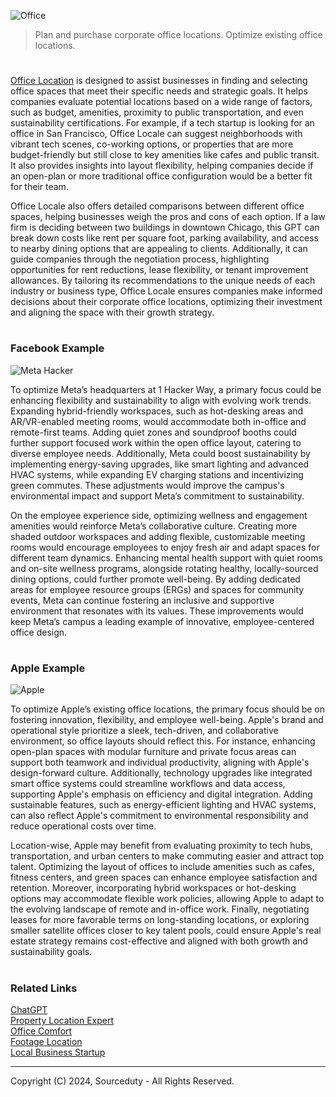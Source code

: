 ![Office](https://github.com/user-attachments/assets/7dc39e05-7e1b-40c8-bf63-603e8cc7162d)

> Plan and purchase corporate office locations. Optimize existing office locations.
#

[Office Location](https://chatgpt.com/g/g-TmclrGaxD-office-location) is designed to assist businesses in finding and selecting office spaces that meet their specific needs and strategic goals. It helps companies evaluate potential locations based on a wide range of factors, such as budget, amenities, proximity to public transportation, and even sustainability certifications. For example, if a tech startup is looking for an office in San Francisco, Office Locale can suggest neighborhoods with vibrant tech scenes, co-working options, or properties that are more budget-friendly but still close to key amenities like cafes and public transit. It also provides insights into layout flexibility, helping companies decide if an open-plan or more traditional office configuration would be a better fit for their team.

Office Locale also offers detailed comparisons between different office spaces, helping businesses weigh the pros and cons of each option. If a law firm is deciding between two buildings in downtown Chicago, this GPT can break down costs like rent per square foot, parking availability, and access to nearby dining options that are appealing to clients. Additionally, it can guide companies through the negotiation process, highlighting opportunities for rent reductions, lease flexibility, or tenant improvement allowances. By tailoring its recommendations to the unique needs of each industry or business type, Office Locale ensures companies make informed decisions about their corporate office locations, optimizing their investment and aligning the space with their growth strategy.

#
### Facebook Example

![Meta Hacker](https://github.com/user-attachments/assets/4edf1b04-fa47-4384-82c2-b9c9b07a5b3c)

To optimize Meta’s headquarters at 1 Hacker Way, a primary focus could be enhancing flexibility and sustainability to align with evolving work trends. Expanding hybrid-friendly workspaces, such as hot-desking areas and AR/VR-enabled meeting rooms, would accommodate both in-office and remote-first teams. Adding quiet zones and soundproof booths could further support focused work within the open office layout, catering to diverse employee needs. Additionally, Meta could boost sustainability by implementing energy-saving upgrades, like smart lighting and advanced HVAC systems, while expanding EV charging stations and incentivizing green commutes. These adjustments would improve the campus's environmental impact and support Meta’s commitment to sustainability.

On the employee experience side, optimizing wellness and engagement amenities would reinforce Meta’s collaborative culture. Creating more shaded outdoor workspaces and adding flexible, customizable meeting rooms would encourage employees to enjoy fresh air and adapt spaces for different team dynamics. Enhancing mental health support with quiet rooms and on-site wellness programs, alongside rotating healthy, locally-sourced dining options, could further promote well-being. By adding dedicated areas for employee resource groups (ERGs) and spaces for community events, Meta can continue fostering an inclusive and supportive environment that resonates with its values. These improvements would keep Meta’s campus a leading example of innovative, employee-centered office design.

#
### Apple Example

![Apple](https://github.com/user-attachments/assets/86026e2d-af5d-4aab-beab-d45d76f518e2)

To optimize Apple’s existing office locations, the primary focus should be on fostering innovation, flexibility, and employee well-being. Apple's brand and operational style prioritize a sleek, tech-driven, and collaborative environment, so office layouts should reflect this. For instance, enhancing open-plan spaces with modular furniture and private focus areas can support both teamwork and individual productivity, aligning with Apple's design-forward culture. Additionally, technology upgrades like integrated smart office systems could streamline workflows and data access, supporting Apple's emphasis on efficiency and digital integration. Adding sustainable features, such as energy-efficient lighting and HVAC systems, can also reflect Apple's commitment to environmental responsibility and reduce operational costs over time.

Location-wise, Apple may benefit from evaluating proximity to tech hubs, transportation, and urban centers to make commuting easier and attract top talent. Optimizing the layout of offices to include amenities such as cafes, fitness centers, and green spaces can enhance employee satisfaction and retention. Moreover, incorporating hybrid workspaces or hot-desking options may accommodate flexible work policies, allowing Apple to adapt to the evolving landscape of remote and in-office work. Finally, negotiating leases for more favorable terms on long-standing locations, or exploring smaller satellite offices closer to key talent pools, could ensure Apple's real estate strategy remains cost-effective and aligned with both growth and sustainability goals.

#
### Related Links

[ChatGPT](https://github.com/sourceduty/ChatGPT)
<br>
[Property Location Expert](https://github.com/sourceduty/Property_Location_Expert)
<br>
[Office Comfort](https://github.com/sourceduty/Office_Comfort)
<br>
[Footage Location](https://github.com/sourceduty/Footage_Location)
<br>
[Local Business Startup](https://github.com/sourceduty/Local_Business_Startup)

***
Copyright (C) 2024, Sourceduty - All Rights Reserved.
